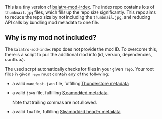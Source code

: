 This is a tiny version of [balatro-mod-index](https://github.com/skyline69/balatro-mod-index).
The index repo contains lots of `thumbnail.jpg` files, which fills up the repo size significantly.
This repo aims to reduce the repo size by not including the `thumbnail.jpg`,
and reducing API calls by bundling mod metadata to one file.

## Why is my mod not included?

The `balatro-mod-index` repo does not provide the mod ID.
To overcome this, there is a script to pull the additional mod info (id, version, dependencies, conflicts).

The used script automatically checks for files in your given `repo`.
Your root files in given `repo` must contain any of the following:

- a valid `manifest.json` file, fulfilling [Thunderstore metadata](https://thunderstore.io/package/create/docs/)

- a valid `json` file, fulfilling [Steamodded metadata](https://github.com/Steamodded/smods/wiki/Mod-Metadata).

    Note that trailing commas are not allowed.

- a valid `lua` file, fulfilling [Steamodded header metadata](https://github.com/Steamodded/smods/wiki/Mod-Metadata#file-header-outdated)
